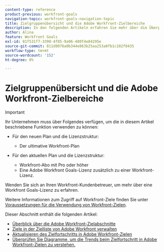 ```yaml
---
content-type: reference
product-previous: workfront-goals
navigation-topic: workfront-goals-navigation-topic
title: Zielgruppenübersicht und die Adobe Workfront-Zielbereiche
description: In den folgenden Artikeln erfahren Sie mehr über die Überprüfung von Zielen und die Abschnitte, in denen Sie Ziele in Adobe Workfront verwalten können.
author: Alina
feature: Workfront Goals
exl-id: 81f531f7-3390-4f85-9a96-480f4e84295e
source-git-commit: 811d8076a0b344e863b25aa253a0fb1c102f0435
workflow-type: tm+mt
source-wordcount: '152'
ht-degree: 0%

---
```


# Zielgruppenübersicht und die Adobe Workfront-Zielbereiche

>[!IMPORTANT]
>
>Ihr Unternehmen muss über Folgendes verfügen, um die in diesem Artikel beschriebene Funktion verwenden zu können:
>
>* Für den neuen Plan und die Lizenzstruktur:
>
>   * Der ultimative Workfront-Plan
>    
>* Für den aktuellen Plan und die Lizenzstruktur:
>
>   * Workfront-Abo mit Pro oder höher
>   * Eine Adobe Workfront Goals-Lizenz zusätzlich zu einer Workfront-Lizenz.
>
>Wenden Sie sich an Ihren Workfront-Kundenbetreuer, um mehr über eine Workfront Goals-Lizenz zu erfahren.
> 
>Weitere Informationen zum Zugriff auf Workfront-Ziele finden Sie unter [Voraussetzungen für die Verwendung von Workfront-Zielen](/help/quicksilver/workfront-goals/goal-management/access-needed-for-wf-goals.md).

Dieser Abschnitt enthält die folgenden Artikel:

* [Überblick über die Adobe Workfront-Zielabschnitte](../../workfront-goals/goal-review-and-workfront-goals-sections/overview-of-wf-goals-sections.md)
* [Ziele in der Zielliste von Adobe Workfront verwalten](../../workfront-goals/goal-review-and-workfront-goals-sections/manage-goals-in-goal-list.md)
* [Aktualisieren des Zielfortschritts in Adobe Workfront-Zielen](../../workfront-goals/goal-review-and-workfront-goals-sections/check-in-goals.md)
* [Überprüfen Sie Diagramme, um die Trends beim Zielfortschritt in Adobe Workfront-Zielen zu verstehen.](../../workfront-goals/goal-review-and-workfront-goals-sections/review-goal-graphs.md)
